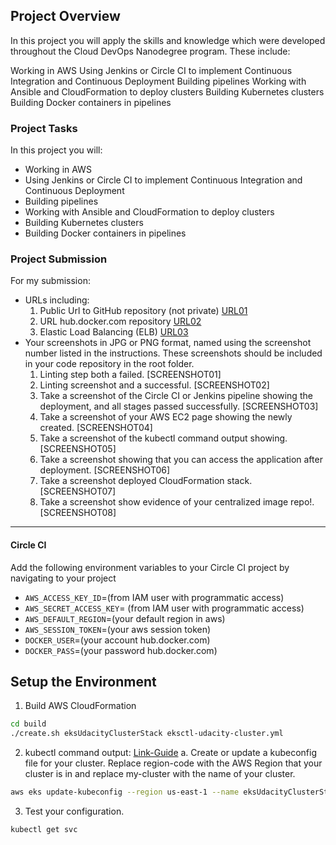 ## Project Overview

In this project you will apply the skills and knowledge which were developed throughout the Cloud DevOps Nanodegree program. These include:

Working in AWS
Using Jenkins or Circle CI to implement Continuous Integration and Continuous Deployment
Building pipelines
Working with Ansible and CloudFormation to deploy clusters
Building Kubernetes clusters
Building Docker containers in pipelines

### Project Tasks
In this project you will:
* Working in AWS
* Using Jenkins or Circle CI to implement Continuous Integration and Continuous Deployment
* Building pipelines
* Working with Ansible and CloudFormation to deploy clusters
* Building Kubernetes clusters
* Building Docker containers in pipelines

### Project Submission
For my submission:
- URLs including:
  1. Public Url to GitHub repository (not private) [URL01](https://github.com/trind2002/project5-capstone)
  1. URL hub.docker.com repository [URL02](https://hub.docker.com/repository/docker/trind7/udacity/general)
  1. Elastic Load Balancing (ELB)  [URL03](http://a82a9ef870f9e496d8cea2e99b477a4b-456124985.us-east-1.elb.amazonaws.com/)
- Your screenshots in JPG or PNG format, named using the screenshot number listed in the instructions. These screenshots should be included in your code repository in the root folder.
  1. Linting step both a failed. [SCREENSHOT01]
  1. Linting screenshot and a successful. [SCREENSHOT02]
  1. Take a screenshot of the Circle CI or Jenkins pipeline showing the deployment, and all stages passed successfully. [SCREENSHOT03]
  1. Take a screenshot of your AWS EC2 page showing the newly created. [SCREENSHOT04]
  1. Take a screenshot of the kubectl command output showing. [SCREENSHOT05]
  1. Take a screenshot showing that you can access the application after deployment. [SCREENSHOT06]
  1. Take a screenshot deployed CloudFormation stack. [SCREENSHOT07]
  1. Take a screenshot show evidence of your centralized image repo!. [SCREENSHOT08]

---
#### Circle CI
Add the following environment variables to your Circle CI project by navigating to your project
  - `AWS_ACCESS_KEY_ID`=(from IAM user with programmatic access)
  - `AWS_SECRET_ACCESS_KEY`= (from IAM user with programmatic access)
  - `AWS_DEFAULT_REGION`=(your default region in aws)
  - `AWS_SESSION_TOKEN`=(your aws session token)
  - `DOCKER_USER`=(your account hub.docker.com)
  - `DOCKER_PASS`=(your password hub.docker.com)
## Setup the Environment

1. Build AWS CloudFormation
```bash
cd build
./create.sh eksUdacityClusterStack eksctl-udacity-cluster.yml
```
2. kubectl command output:
[Link-Guide](https://docs.aws.amazon.com/eks/latest/userguide/create-kubeconfig.html)
a. Create or update a kubeconfig file for your cluster. Replace region-code with the AWS Region that your cluster is in and replace my-cluster with the name of your cluster.
```bash
aws eks update-kubeconfig --region us-east-1 --name eksUdacityClusterStack
```
3. Test your configuration.
```bash
kubectl get svc
```



